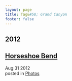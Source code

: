 ```yaml
---
layout: page
title: Tag&#58; Grand Canyon
footer: false
---
```


<div id="blog-archives" class="category">
<h2>2012</h2>

<article>
<h1><a href="/2012/08/31/horseshoe-bend/index.html">Horseshoe Bend</a></h1>
<time datetime="2012-08-31T00:00:00-06:00" pubdate><span class='month'>Aug</span> <span class='day'>31</span> <span class='year'>2012</span></time>
<footer>
<span class="categories">posted in 
<a href='/categories/photos/'>Photos</a></span>
</footer>
</article>
</div>
